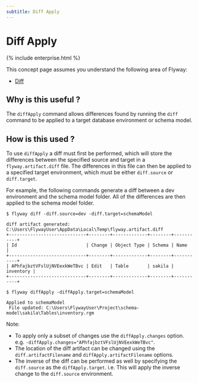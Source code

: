 ```yaml
---
subtitle: Diff Apply
---
```

# Diff Apply

{% include enterprise.html %}

This concept page assumes you understand the following area of Flyway:
 - [Diff](<Concepts/Diff concept>)

## Why is this useful ?
The `diffApply` command allows differences found by running the `diff` command to be applied to a target database environment or schema model.

## How is this used ?
To use `diffApply` a diff must first be performed, which will store the differences between the specified source and target in a `flyway.artifact.diff` file.
The differences in this file can then be applied to a specified target environment, which must be either `diff.source` or `diff.target`.

For example, the following commands generate a diff between a dev environment and the schema model folder.
All of the differences are then applied to the schema model folder.
```
$ flyway diff -diff.source=dev -diff.target=schemaModel

diff artifact generated: C:\Users\FlywayUser\AppData\Local\Temp\flyway.artifact.diff
+-----------------------------+--------+-------------+--------+-----------+
| Id                          | Change | Object Type | Schema | Name      |
+-----------------------------+--------+-------------+--------+-----------+
| APhfajbztVFslUjNVEexkWeTBvc | Edit   | Table       | sakila | inventory |
+-----------------------------+--------+-------------+--------+-----------+

$ flyway diffApply -diffApply.target=schemaModel

Applied to schemaModel
 File updated: C:\Users\FlywayUser\Project\schema-model\sakila\Tables\inventory.rgm
```

 Note:
 - To apply only a subset of changes use the `diffApply.changes` option. e.g. `-diffApply.changes="APhfajbztVFslUjNVEexkWeTBvc"`.
 - The location of the diff artifact can be changed using the `diff.artifactFilename` and `diffApply.artifactFilename` options.
 - The inverse of the diff can be performed as well by specifying the `diff.source` as the `diffApply.target`. i.e. This will apply the inverse change to the `diff.source` environment.